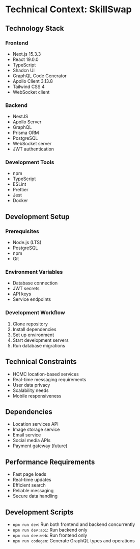 # Technical Context: SkillSwap

## Technology Stack

### Frontend
- Next.js 15.3.3
- React 19.0.0
- TypeScript
- Shadcn UI
- GraphQL Code Generator
- Apollo Client 3.13.8
- Tailwind CSS 4
- WebSocket client

### Backend
- NestJS
- Apollo Server
- GraphQL
- Prisma ORM
- PostgreSQL
- WebSocket server
- JWT authentication

### Development Tools
- npm
- TypeScript
- ESLint
- Prettier
- Jest
- Docker

## Development Setup

### Prerequisites
- Node.js (LTS)
- PostgreSQL
- npm
- Git

### Environment Variables
- Database connection
- JWT secrets
- API keys
- Service endpoints

### Development Workflow
1. Clone repository
2. Install dependencies
3. Set up environment
4. Start development servers
5. Run database migrations

## Technical Constraints
- HCMC location-based services
- Real-time messaging requirements
- User data privacy
- Scalability needs
- Mobile responsiveness

## Dependencies
- Location services API
- Image storage service
- Email service
- Social media APIs
- Payment gateway (future)

## Performance Requirements
- Fast page loads
- Real-time updates
- Efficient search
- Reliable messaging
- Secure data handling

## Development Scripts
- `npm run dev`: Run both frontend and backend concurrently
- `npm run dev:api`: Run backend only
- `npm run dev:web`: Run frontend only
- `npm run codegen`: Generate GraphQL types and operations 